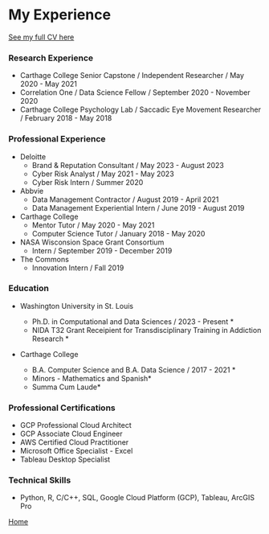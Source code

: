 # My Experience 

[See my full CV here](BWellenOsweiler_CV_Sept2023.pdf)

### Research Experience
* Carthage College Senior Capstone /  Independent Researcher / May 2020 - May 2021  
* Correlation One /  Data Science Fellow / September 2020 - November 2020
* Carthage College Psychology Lab /  Saccadic Eye Movement Researcher / February 2018 - May 2018  

### Professional Experience
* Deloitte
    * Brand & Reputation Consultant / May 2023 - August 2023  
    * Cyber Risk Analyst / May 2021 - May 2023  
    * Cyber Risk Intern / Summer 2020  
* Abbvie
    * Data Management Contractor / August 2019 - April 2021
    * Data Management Experiential Intern / June 2019 - August 2019
* Carthage College
    * Mentor Tutor / May 2020 - May 2021
    * Computer Science Tutor / January 2018 - May 2020
* NASA Wisconsion Space Grant Consortium
    * Intern / September 2019 - December 2019
* The Commons
    * Innovation Intern / Fall 2019  

### Education
* Washington University in St. Louis
    * Ph.D. in Computational and Data Sciences / 2023 - Present *  
    * NIDA T32 Grant Receipient for Transdisciplinary Training in Addiction Research *  

* Carthage College 
    * B.A. Computer Science and B.A. Data Science / 2017 - 2021 *  
    * Minors - Mathematics and Spanish*
    * Summa Cum Laude*  

### Professional Certifications
* GCP Professional Cloud Architect  
* GCP Associate Cloud Engineer  
* AWS Certified Cloud Practitioner  
* Microsoft Office Specialist - Excel  
* Tableau Desktop Specialist  
  
### Technical Skills
* Python, R, C/C++, SQL, Google Cloud Platform (GCP), Tableau, ArcGIS Pro  
 
 
[Home](index.md)
